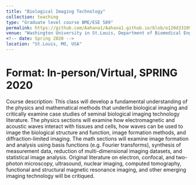 ```yaml
---
title: "Biological Imaging Technology"
collection: teaching
type: "Graduate level course BME/ESE 589"
permalink: https://github.com/Aahana1/Aahana1.github.io/blob/e120d3310965ec7735328978d6808e1bf2af123b/_teaching/2020-spring-teaching.md
venue: "Washington University in St.Louis, Department of Biomedical Engineering/ Department of Electrical and Systems Engineering"
<!-- date: Spring 2020 -->
location: "St.Louis, MO, USA"
---
```

<!-- Heading 1
======

Heading 2
====== -->

Format: In-person/Virtual, SPRING 2020
======
Course description: This class will develop a fundamental understanding of the physics and mathematical methods that underlie biological imaging and critically examine case studies of seminal biological imaging technology literature. The physics sections will examine how electromagnetic and acoustic waves interact with tissues and cells, how waves can be used to image the biological structure and function, image formation methods, and diffraction-limited imaging. The math sections will examine image formation and analysis using basis functions (e.g. Fourier transforms), synthesis of measurement data, reduction of multi-dimensional imaging datasets, and statistical image analysis. Original literature on electron, confocal, and two-photon microscopy, ultrasound, nuclear imaging, computed tomography, functional and structural magnetic resonance imaging, and other emerging imaging technology will be critiqued.  
